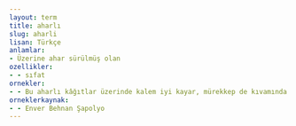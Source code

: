 ```yaml
---
layout: term
title: aharlı
slug: aharli
lisan: Türkçe
anlamlar:
- Üzerine ahar sürülmüş olan
ozellikler:
- - sıfat
ornekler:
- - Bu aharlı kâğıtlar üzerinde kalem iyi kayar, mürekkep de kıvamında akardı.
orneklerkaynak:
- - Enver Behnan Şapolyo
---
```

